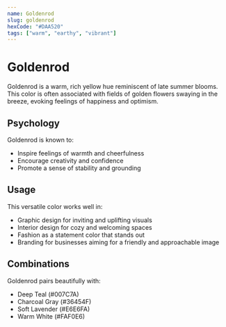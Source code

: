 ```yaml
---
name: Goldenrod
slug: goldenrod
hexCode: "#DAA520"
tags: ["warm", "earthy", "vibrant"]
---
```


# Goldenrod

Goldenrod is a warm, rich yellow hue reminiscent of late summer blooms. This color is often associated with fields of golden flowers swaying in the breeze, evoking feelings of happiness and optimism.

## Psychology

Goldenrod is known to:
- Inspire feelings of warmth and cheerfulness
- Encourage creativity and confidence
- Promote a sense of stability and grounding

## Usage

This versatile color works well in:
- Graphic design for inviting and uplifting visuals
- Interior design for cozy and welcoming spaces
- Fashion as a statement color that stands out
- Branding for businesses aiming for a friendly and approachable image

## Combinations

Goldenrod pairs beautifully with:
- Deep Teal (#007C7A)
- Charcoal Gray (#36454F)
- Soft Lavender (#E6E6FA)
- Warm White (#FAF0E6)